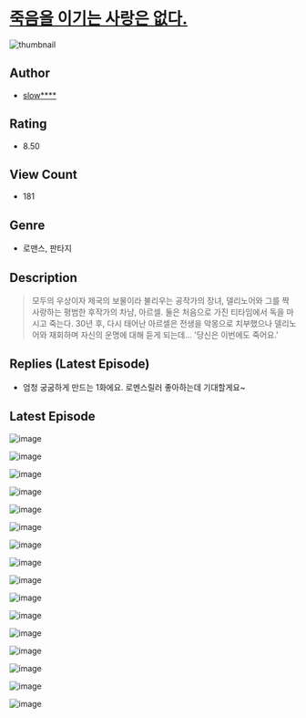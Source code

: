 # [죽음을 이기는 사랑은 없다.](https://comic.naver.com/challenge/list?titleId=810112)
![thumbnail](https://image-comic.pstatic.net/user_contents_data/challenge_comic/2023/05/23/336912/upload_7305228244493689908_480x623.jpeg)

## Author
- [slow****](https://comic.naver.com/artistTitle?id=336912)

## Rating
- 8.50

## View Count
- 181

## Genre
- 로맨스, 판타지

## Description
> 모두의 우상이자 제국의 보물이라 불리우는 공작가의 장녀, 델리노어와 그를 짝사랑하는 평범한 후작가의 차남, 아르셀. 둘은 처음으로 가진 티타임에서 독을 마시고 죽는다. 30년 후, 다시 태어난 아르셀은 전생을 악몽으로 치부했으나 델리노어와 재회하며 자신의 운명에 대해 듣게 되는데… '당신은 이번에도 죽어요.'

## Replies (Latest Episode)
- 엄청 궁굼하게 만드는 1화에요. 로멘스릴러 좋아하는데 기대할게요~

## Latest Episode
![image](https://image-comic.pstatic.net/user_contents_data/challenge_comic/2023/05/25/336912/upload_7149519612591301685.jpeg)

![image](https://image-comic.pstatic.net/user_contents_data/challenge_comic/2023/05/25/336912/upload_3558464075953942584.jpeg)

![image](https://image-comic.pstatic.net/user_contents_data/challenge_comic/2023/05/25/336912/upload_3918468553222992949.jpeg)

![image](https://image-comic.pstatic.net/user_contents_data/challenge_comic/2023/05/25/336912/upload_7233403764053795641.jpeg)

![image](https://image-comic.pstatic.net/user_contents_data/challenge_comic/2023/05/25/336912/upload_3616784346618345825.jpeg)

![image](https://image-comic.pstatic.net/user_contents_data/challenge_comic/2023/05/25/336912/upload_4121694589406034227.jpeg)

![image](https://image-comic.pstatic.net/user_contents_data/challenge_comic/2023/05/25/336912/upload_3702348350145968486.jpeg)

![image](https://image-comic.pstatic.net/user_contents_data/challenge_comic/2023/05/25/336912/upload_3703146595520898614.jpeg)

![image](https://image-comic.pstatic.net/user_contents_data/challenge_comic/2023/05/25/336912/upload_3846692253031949107.jpeg)

![image](https://image-comic.pstatic.net/user_contents_data/challenge_comic/2023/05/25/336912/upload_7305745921267349604.jpeg)

![image](https://image-comic.pstatic.net/user_contents_data/challenge_comic/2023/05/25/336912/upload_7018078499276730419.jpeg)

![image](https://image-comic.pstatic.net/user_contents_data/challenge_comic/2023/05/25/336912/upload_7017792828888789350.jpeg)

![image](https://image-comic.pstatic.net/user_contents_data/challenge_comic/2023/05/25/336912/upload_7305456749655439671.jpeg)

![image](https://image-comic.pstatic.net/user_contents_data/challenge_comic/2023/05/25/336912/upload_3977584679828481125.jpeg)

![image](https://image-comic.pstatic.net/user_contents_data/challenge_comic/2023/05/25/336912/upload_7161339371951579491.jpeg)

![image](https://image-comic.pstatic.net/user_contents_data/challenge_comic/2023/05/25/336912/upload_7004561305171931957.jpeg)
